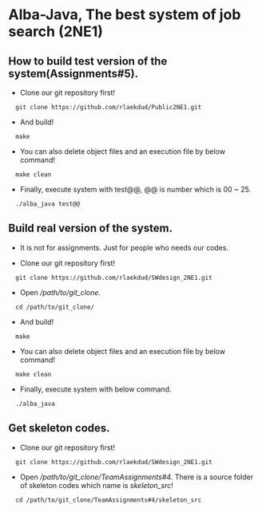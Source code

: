 # Alba-Java, The best system of job search (2NE1)

  ## How to build test version of the system(Assignments#5).

  - Clone our git repository first!
  ```
    git clone https://github.com/rlaekdud/Public2NE1.git
  ```
  
  - And build!
  ```
    make
  ```
  
  - You can also delete object files and an execution file by below command!
  ``` 
    make clean
  ```
  
  - Finally, execute system with test@@,  @@ is number which is 00 ~ 25.
  ```
    ./alba_java test@@
  ``` 
  ## Build real version of the system.
  
  - It is not for assignments. Just for people who needs our codes.
  
  - Clone our git repository first!
  ```
    git clone https://github.com/rlaekdud/SWdesign_2NE1.git
  ```
  
  - Open */path/to/git_clone*.
  ```
    cd /path/to/git_clone/
  ```
  
  - And build!
  ``` 
    make
  ```
  
  - You can also delete object files and an execution file by below command!
  ``` 
    make clean
  ```
  
  - Finally, execute system with below command.
  ```
    ./alba_java
  ``` 
  
  ## Get skeleton codes.

  - Clone our git repository first!
  ```
    git clone https://github.com/rlaekdud/SWdesign_2NE1.git
  ```
  
  - Open */path/to/git_clone/TeamAssignments#4*. There is a source folder of skeleton codes which name is *skeleton_src*!
  ```
    cd /path/to/git_clone/TeamAssignments#4/skeleton_src
  ```

